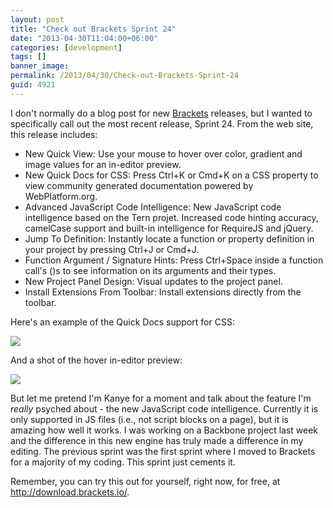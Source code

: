 ```yaml
---
layout: post
title: "Check out Brackets Sprint 24"
date: "2013-04-30T11:04:00+06:00"
categories: [development]
tags: []
banner_image: 
permalink: /2013/04/30/Check-out-Brackets-Sprint-24
guid: 4921
---
```


I don't normally do a blog post for new <a href="http://brackets.io">Brackets</a> releases, but I wanted to specifically call out the most recent release, Sprint 24. From the web site, this release includes:
<!--more-->
<ul>
<li>New Quick View: Use your mouse to hover over color, gradient and image values for an in-editor preview.
<li>New Quick Docs for CSS: Press Ctrl+K or Cmd+K on a CSS property to view community generated documentation powered by WebPlatform.org.
<li>Advanced JavaScript Code Intelligence: New JavaScript code intelligence based on the Tern projet. Increased code hinting accuracy, camelCase support and built-in intelligence for RequireJS and jQuery.
<li>Jump To Definition: Instantly locate a function or property definition in your project by pressing Ctrl+J or Cmd+J.
<li>Function Argument / Signature Hints: Press Ctrl+Space inside a function call's ()s to see information on its arguments and their types.
<li>New Project Panel Design: Visual updates to the project panel.
<li>Install Extensions From Toolbar: Install extensions directly from the toolbar.
</ul>

Here's an example of the Quick Docs support for CSS:

<img src="https://static.raymondcamden.com/images/Screenshot_4_30_13_9_32_AM 2.png" />

And a shot of the hover in-editor preview:

<img src="https://static.raymondcamden.com/images/Screen Shot 2013-04-30 at 9.43.12 AM.png" />

But let me pretend I'm Kanye for a moment and talk about the feature I'm <i>really</i> psyched about - the new JavaScript code intelligence. Currently it is only supported in JS files (i.e., not script blocks on a page), but it is amazing how well it works. I was working on a Backbone project last week and the difference in this new engine has truly made a difference in my editing. The previous sprint was the first sprint where I moved to Brackets for a majority of my coding. This sprint just cements it. 

Remember, you can try this out for yourself, right now, for free, at <a href="http://download.brackets.io/">http://download.brackets.io/</a>.